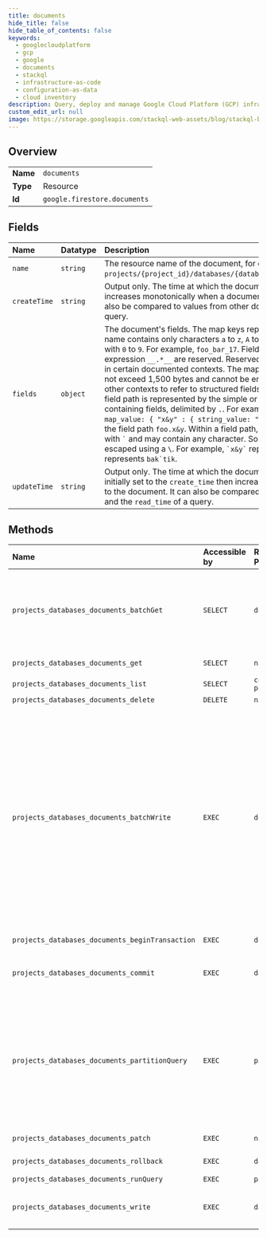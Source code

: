 ```yaml
---
title: documents
hide_title: false
hide_table_of_contents: false
keywords:
  - googlecloudplatform
  - gcp
  - google
  - documents
  - stackql
  - infrastructure-as-code
  - configuration-as-data
  - cloud inventory
description: Query, deploy and manage Google Cloud Platform (GCP) infrastructure and resources using SQL
custom_edit_url: null
image: https://storage.googleapis.com/stackql-web-assets/blog/stackql-blog-post-featured-image.png
---
```

  
    

## Overview
<table><tbody>
<tr><td><b>Name</b></td><td><code>documents</code></td></tr>
<tr><td><b>Type</b></td><td>Resource</td></tr>
<tr><td><b>Id</b></td><td><code>google.firestore.documents</code></td></tr>
</tbody></table>

## Fields
| Name | Datatype | Description |
|:-----|:---------|:------------|
| `name` | `string` | The resource name of the document, for example `projects/{project_id}/databases/{database_id}/documents/{document_path}`. |
| `createTime` | `string` | Output only. The time at which the document was created. This value increases monotonically when a document is deleted then recreated. It can also be compared to values from other documents and the `read_time` of a query. |
| `fields` | `object` | The document's fields. The map keys represent field names. A simple field name contains only characters `a` to `z`, `A` to `Z`, `0` to `9`, or `_`, and must not start with `0` to `9`. For example, `foo_bar_17`. Field names matching the regular expression `__.*__` are reserved. Reserved field names are forbidden except in certain documented contexts. The map keys, represented as UTF-8, must not exceed 1,500 bytes and cannot be empty. Field paths may be used in other contexts to refer to structured fields defined here. For `map_value`, the field path is represented by the simple or quoted field names of the containing fields, delimited by `.`. For example, the structured field `"foo" : { map_value: { "x&y" : { string_value: "hello" }}}` would be represented by the field path `foo.x&y`. Within a field path, a quoted field name starts and ends with `` ` `` and may contain any character. Some characters, including `` ` ``, must be escaped using a `\`. For example, `` `x&y` `` represents `x&y` and `` `bak\`tik` `` represents `` bak`tik ``. |
| `updateTime` | `string` | Output only. The time at which the document was last changed. This value is initially set to the `create_time` then increases monotonically with each change to the document. It can also be compared to values from other documents and the `read_time` of a query. |
## Methods
| Name | Accessible by | Required Params | Description |
|:-----|:--------------|:----------------|:------------|
| `projects_databases_documents_batchGet` | `SELECT` | `database` | Gets multiple documents. Documents returned by this method are not guaranteed to be returned in the same order that they were requested. |
| `projects_databases_documents_get` | `SELECT` | `name` | Gets a single document. |
| `projects_databases_documents_list` | `SELECT` | `collectionId, parent` | Lists documents. |
| `projects_databases_documents_delete` | `DELETE` | `name` | Deletes a document. |
| `projects_databases_documents_batchWrite` | `EXEC` | `database` | Applies a batch of write operations. The BatchWrite method does not apply the write operations atomically and can apply them out of order. Method does not allow more than one write per document. Each write succeeds or fails independently. See the BatchWriteResponse for the success status of each write. If you require an atomically applied set of writes, use Commit instead. |
| `projects_databases_documents_beginTransaction` | `EXEC` | `database` | Starts a new transaction. |
| `projects_databases_documents_commit` | `EXEC` | `database` | Commits a transaction, while optionally updating documents. |
| `projects_databases_documents_partitionQuery` | `EXEC` | `parent` | Partitions a query by returning partition cursors that can be used to run the query in parallel. The returned partition cursors are split points that can be used by RunQuery as starting/end points for the query results. |
| `projects_databases_documents_patch` | `EXEC` | `name` | Updates or inserts a document. |
| `projects_databases_documents_rollback` | `EXEC` | `database` | Rolls back a transaction. |
| `projects_databases_documents_runQuery` | `EXEC` | `parent` | Runs a query. |
| `projects_databases_documents_write` | `EXEC` | `database` | Streams batches of document updates and deletes, in order. |
